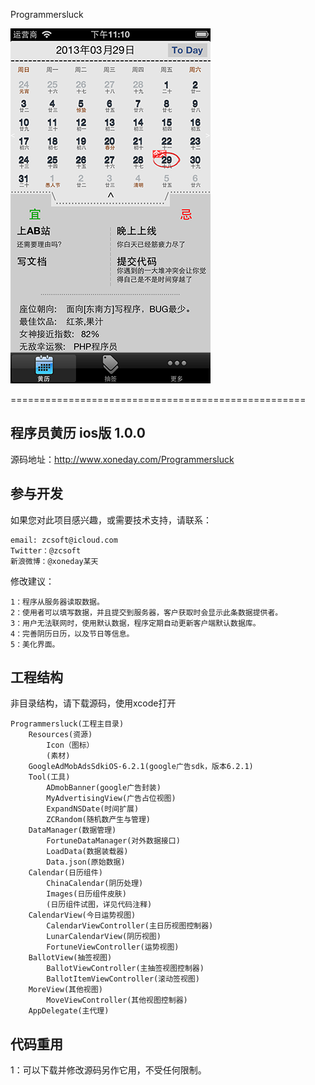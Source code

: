 Programmersluck

![image](https://github.com/zcsoft/Programmersluck/raw/master/screen.png)

===================================================

## 程序员黄历 ios版 1.0.0

源码地址：http://www.xoneday.com/Programmersluck


## 参与开发
如果您对此项目感兴趣，或需要技术支持，请联系：

    email: zcsoft@icloud.com
    Twitter：@zcsoft
    新浪微博：@xoneday某天


修改建议：

    1：程序从服务器读取数据。
    2：使用者可以填写数据，并且提交到服务器，客户获取时会显示此条数据提供者。
    3：用户无法联网时，使用默认数据，程序定期自动更新客户端默认数据库。
    4：完善阴历日历，以及节日等信息。
    5：美化界面。


## 工程结构

非目录结构，请下载源码，使用xcode打开

    Programmersluck(工程主目录)
        Resources(资源)
            Icon（图标）
            (素材)
        GoogleAdMobAdsSdkiOS-6.2.1(google广告sdk，版本6.2.1)
        Tool(工具)
            ADmobBanner(google广告封装)
            MyAdvertisingView(广告占位视图)
            ExpandNSDate(时间扩展)
            ZCRandom(随机数产生与管理)
        DataManager(数据管理)
            FortuneDataManager(对外数据接口)
            LoadData(数据装载器)
            Data.json(原始数据)
        Calendar(日历组件)
            ChinaCalendar(阴历处理)
            Images(日历组件皮肤)
            (日历组件试图，详见代码注释)
        CalendarView(今日运势视图)
            CalendarViewController(主日历视图控制器)
            LunarCalendarView(阴历视图)
            FortuneViewController(运势视图)
        BallotView(抽签视图)
            BallotViewController(主抽签视图控制器)
            BallotItemViewController(滚动签视图)
        MoreView(其他视图)
            MoveViewController(其他视图控制器)
        AppDelegate(主代理)



## 代码重用

1：可以下载并修改源码另作它用，不受任何限制。




